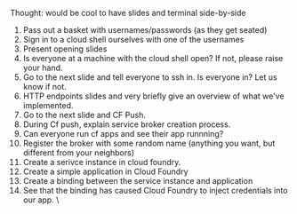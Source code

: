 Thought: would be cool to have slides and terminal side-by-side
1. Pass out a basket with usernames/passwords (as they get seated)
1. Sign in to a cloud shell ourselves with one of the usernames
1. Present opening slides
1. Is everyone at a machine with the cloud shell open? If not, please raise your hand.
1. Go to the next slide and tell everyone to ssh in. Is everyone in? Let us know if not.
1. HTTP endpoints slides and very briefly give an overview of what we've implemented.
1. Go to the next slide and CF Push.
1. During Cf push, explain service broker creation process.
1. Can everyone run cf apps and see their app runnning?
1. Register the broker with some random name (anything you want, but different from your neighbors)
1. Create a serivce instance in cloud foundry. 
1. Create a simple application in Cloud Foundry
1. Create a binding between the service instance and application
1. See that the binding has caused Cloud Foundry to inject credentials into our app. \
